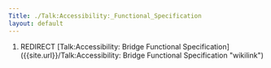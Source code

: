 ```yaml
---
Title: ./Talk:Accessibility:_Functional_Specification
layout: default
---
```


1.  REDIRECT [Talk:Accessibility: Bridge Functional
    Specification]({{site.url}}/Talk:Accessibility: Bridge Functional Specification "wikilink")
